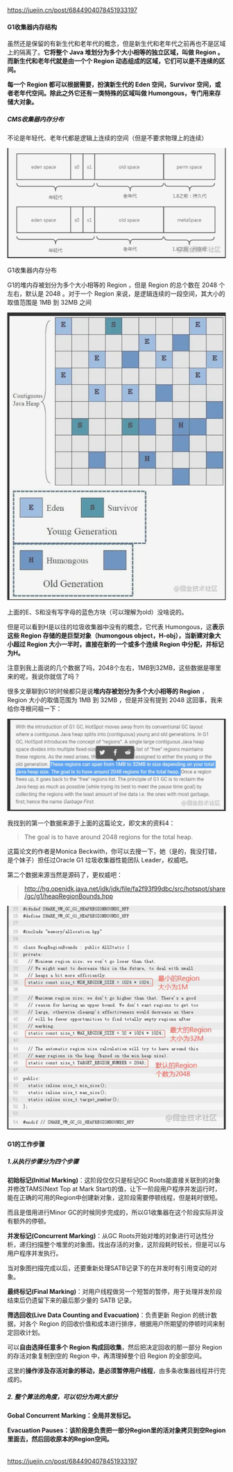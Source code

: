 https://juejin.cn/post/6844904078451933197

#### G1收集器内存结构

虽然还是保留的有新生代和老年代的概念，但是新生代和老年代之前再也不是区域上的隔离了。**它将整个 Java 堆划分为多个大小相等的独立区域，叫做 Region 。而新生代和老年代就是由一个个 Region 动态组成的区域，它们可以是不连续的区间。**

**每一个 Region 都可以根据需要，扮演新生代的 Eden 空间，Survivor 空间，或者老年代空间。除此之外它还有一类特殊的区域叫做 Humongous，专门用来存储大对象。**



##### CMS收集器内存分布

不论是年轻代、老年代都是逻辑上连续的空间（但是不要求物理上的连续）

![image-20210810151217714](https://raw.githubusercontent.com/codecodeabc/Note-len/main/img/20210810151217.png)



G1收集器内存分布

G1的堆内存被划分为多个大小相等的 Region ，但是 Region 的总个数在 2048 个左右，默认是 2048 。对于一个 Region 来说，是逻辑连续的一段空间，其大小的取值范围是 1MB 到 32MB 之间

![image-20210810153253811](https://raw.githubusercontent.com/codecodeabc/Note-len/main/img/20210810153253.png)

上面的E、S和没有写字母的蓝色方块（可以理解为old）没啥说的。

但是可以看到H是以往的垃圾收集器中没有的概念，它代表 Humongous，这**表示这些 Region 存储的是巨型对象（humongous object，H-obj），当新建对象大小超过 Region 大小一半时，直接在新的一个或多个连续 Region 中分配，并标记为H。**



注意到我上面说的几个数据了吗，2048个左右，1MB到32MB，这些数据是哪里来的呢，我说你就信了吗？

很多文章聊到G1的时候都只是说**堆内存被划分为多个大小相等的 Region** ， Region 大小的取值范围为 1MB 到 32MB ，但是并没有提到 2048 这回事，我来给你寻根问祖一下：

![image-20210810154019389](https://raw.githubusercontent.com/codecodeabc/Note-len/main/img/20210810154019.png)

我找到的第一个数据来源于上面的这篇论文，即文末的资料4：

> The goal is to have around 2048 regions for the total heap.

这篇论文的作者是Monica Beckwith，你可以去搜一下，她（是的，我没打错，是个妹子）担任过Oracle G1 垃圾收集器性能团队 Leader，权威吧。

第二个数据来源当然是源码了，更权威吧：

> http://hg.openjdk.java.net/jdk/jdk/file/fa2f93f99dbc/src/hotspot/share/gc/g1/heapRegionBounds.hpp



![image-20210810154053462](https://raw.githubusercontent.com/codecodeabc/Note-len/main/img/20210810154053.png)



#### G1的工作步骤

##### 1.从执行步骤分为四个步骤

**初始标记(Initial Marking)**：这阶段仅仅只是标记GC Roots能直接关联到的对象并修改TAMS(Next Top at Mark Start)的值，让下一阶段用户程序并发运行时，能在正确的可用的Region中创建新对象，这阶段需要停顿线程，但是耗时很短。

而且是借用进行Minor GC的时候同步完成的，所以G1收集器在这个阶段实际并没有额外的停顿。

**并发标记(Concurrent Marking)**：从GC Roots开始对堆的对象进行可达性分析，递归扫描整个堆里的对象图，找出存活的对象，这阶段耗时较长，但是可以与用户程序并发执行。

当对象图扫描完成以后，还要重新处理SATB记录下的在并发时有引用变动的对象。

**最终标记(Final Marking)**：对用户线程做另一个短暂的暂停，用于处理并发阶段结束后仍遗留下来的最后那少量的 SATB 记录。

**筛选回收(Live Data Counting and Evacuation)**：负责更新 Region 的统计数据，对各个 Region 的回收价值和成本进行排序，根据用户所期望的停顿时间来制定回收计划。

可以**自由选择任意多个 Region 构成回收集**，然后把决定回收的那一部分 Region 的存活对象复制到空的 Region 中，再清理掉整个旧 Region 的全部空间。

这里的**操作涉及存活对象的移动，是必须暂停用户线程**，由多条收集器线程并行完成的。



##### 2. 整个算法的角度，可以切分为两大部分

**Gobal Concurrent Marking：全局并发标记。**

**Evacuation Pauses：该阶段是负责把一部分Region里的活对象拷贝到空Region里面去，然后回收原本的Region空间。**

###### 

https://juejin.cn/post/6844904078451933197